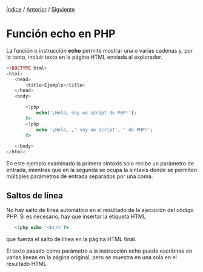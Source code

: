 [Índice](../readme.md) / [Anterior](../readme.md) / [Siguiente](../separador-intrucciones/separador_intrucciones_php.md)

# Función echo en PHP
 La función o instrucción **echo** permite mostrar una o varias cadenas y, por lo tanto, incluir texto en la página HTML enviada al explorador.


 ```php
<!DOCTYPE html>
<html>
    <head>
        <title>Ejemplo</title>
    </head>
    <body>

        <?php
            echo('¡Hola, soy un script de PHP!');
        ?>
        <?php
            echo '¡Hola,',' soy un script', ' de PHP!';
        ?>

    </body>
</html>
```
En este ejemplo examinado la primera sintaxis solo recibe un parámetro de entrada, mientras que en la segunda se ocupa la sintaxis donde se permiten múltiples parámetros de entrada separados por una coma.

## Saltos de línea

No hay salto de línea automático en el resultado de la ejecución del código PHP. Si es necesario, hay que insertar la etiqueta HTML 

 ```php
    <?php echo '<br/>'?>
```
que fuerza el salto de línea en la página HTML final.

El texto pasado como parámetro a la instrucción echo puede escribirse en varias líneas en la página original, pero se muestra en una sola en el resultado HTML
